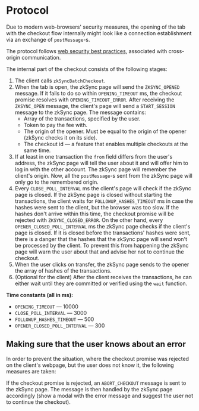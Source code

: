 # Protocol

Due to modern web-browsers' security measures, the opening of the tab with the checkout flow internally might look like
a connection establishment via an exchange of `postMessage`-s.

The protocol follows
[web security best practices](https://developer.mozilla.org/en-US/docs/Web/API/Window/postMessage#security_concerns),
associated with cross-origin communication.

The internal part of the checkout consists of the following stages:

1. The client calls `zkSyncBatchCheckout`.
2. When the tab is open, the zkSync page will send the `ZKSYNC_OPENED` message. If it fails to do so within
   `OPENING_TIMEOUT` ms, the checkout promise resolves with `OPENING_TIMEOUT_ERROR`. After receiving the `ZKSYNC_OPEN`
   message, the client's page will send a `START_SESSION` message to the zkSync page. The message contains:
   - Array of the transactions, specified by the user.
   - Token to pay the fee with.
   - The origin of the opener. Must be equal to the origin of the opener (zkSync checks it on its side).
   - The checkout id — a feature that enables multiple checkouts at the same time.
3. If at least in one transaction the `from` field differs from the user's address, the zkSync page will tell the user
   about it and will offer him to log in with the other account. The zkSync page will remember the client's origin. Now,
   all the `postMessage`-s sent from the zkSync page will only go to the remembered origin.
4. Every `CLOSE_POLL_INTERVAL` ms the client's page will check if the zkSync page is closed. If the zkSync page is
   closed without starting the transactions, the client waits for `FOLLOWUP_HASHES_TIMEOUT` ms in case the hashes were
   sent to the client, but the browser was too slow. If the hashes don't arrive within this time, the checkout promise
   will be rejected with `ZKSYNC_CLOSED_ERROR`. On the other hand, every `OPENER_CLOSED_POLL_INTERVAL` ms the zkSync
   page checks if the client's page is closed. If it is closed before the transactions' hashes were sent, there is a
   danger that the hashes that the zkSync page will send won't be processed by the client. To prevent this from
   happening the zkSync page will warn the user about that and advise her not to continue the checkout.
5. When the user clicks on transfer, the zkSync page sends to the opener the array of hashes of the transactions.
6. (Optional for the client) After the client receives the transactions, he can either wait until they are committed or
   verified using the `wait` function.

**Time constants (all in ms):**

- `OPENING_TIMEOUT` — 10000
- `CLOSE_POLL_INTERVAL` — 3000
- `FOLLOWUP_HASHES_TIMEOUT` — 500
- `OPENER_CLOSED_POLL_INTERVAL` — 300

## Making sure that the user knows about an error

In order to prevent the situation, where the checkout promise was rejected on the client's webpage, but the user does
not know it, the following measures are taken:

If the checkout promise is rejected, an `ABORT_CHECKOUT` message is sent to the zkSync page. The message is then handled
by the zkSync page accordingly (show a modal with the error message and suggest the user not to continue the checkout).
